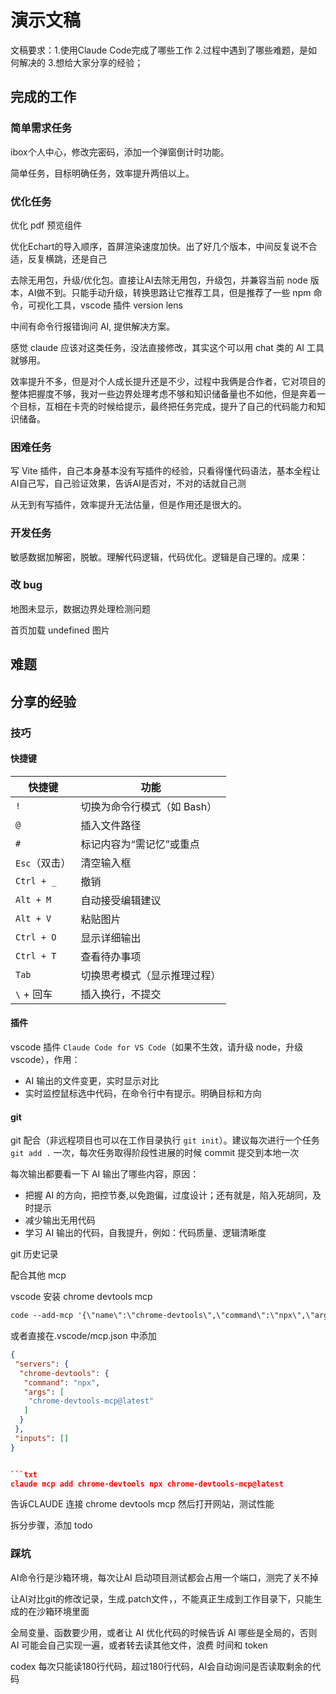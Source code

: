 # 演示文稿

文稿要求：1.使用Claude Code完成了哪些工作  2.过程中遇到了哪些难题，是如何解决的  3.想给大家分享的经验；

## 完成的工作

### 简单需求任务

ibox个人中心，修改完密码，添加一个弹窗倒计时功能。

简单任务，目标明确任务，效率提升两倍以上。

### 优化任务

优化 pdf 预览组件

优化Echart的导入顺序，首屏渲染速度加快。出了好几个版本，中间反复说不合适，反复横跳，还是自己

去除无用包，升级/优化包。直接让AI去除无用包，升级包，并兼容当前 node 版本，AI做不到。只能手动升级，转换思路让它推荐工具，但是推荐了一些 npm 命令，可视化工具，vscode 插件 version lens

中间有命令行报错询问 AI, 提供解决方案。

感觉 claude 应该对这类任务，没法直接修改，其实这个可以用 chat 类的 AI 工具就够用。

效率提升不多，但是对个人成长提升还是不少，过程中我俩是合作者，它对项目的整体把握度不够，我对一些边界处理考虑不够和知识储备量也不如他，但是奔着一个目标，互相在卡壳的时候给提示，最终把任务完成，提升了自己的代码能力和知识储备。

### 困难任务

写 Vite 插件，自己本身基本没有写插件的经验，只看得懂代码语法，基本全程让AI自己写，自己验证效果，告诉AI是否对，不对的话就自己测

从无到有写插件，效率提升无法估量，但是作用还是很大的。

### 开发任务

敏感数据加解密，脱敏。理解代码逻辑，代码优化。逻辑是自己理的。成果：

### 改 bug

地图未显示，数据边界处理检测问题

首页加载 undefined 图片

## 难题

## 分享的经验

### 技巧

#### 快捷键

| 快捷键 | 功能 |
|--------|------|
| `!` | 切换为命令行模式（如 Bash） |
| `@` | 插入文件路径 |
| `#` | 标记内容为“需记忆”或重点 |
| `Esc`（双击） | 清空输入框 |
| `Ctrl + _` | 撤销 |
| `Alt + M` | 自动接受编辑建议 |
| `Alt + V` | 粘贴图片 |
| `Ctrl + O` | 显示详细输出 |
| `Ctrl + T` | 查看待办事项 |
| `Tab` | 切换思考模式（显示推理过程） |
| `\` + 回车 | 插入换行，不提交 |

#### 插件

vscode 插件 `Claude Code for VS Code`（如果不生效，请升级 node，升级 vscode），作用：

- AI 输出的文件变更，实时显示对比
- 实时监控鼠标选中代码，在命令行中有提示。明确目标和方向

#### git

git 配合（非远程项目也可以在工作目录执行 `git init`）。建议每次进行一个任务 `git add .` 一次，每次任务取得阶段性进展的时候 commit 提交到本地一次

每次输出都要看一下 AI 输出了哪些内容，原因：

- 把握 AI 的方向，把控节奏,以免跑偏，过度设计；还有就是，陷入死胡同，及时提示
- 减少输出无用代码
- 学习 AI 输出的代码，自我提升，例如：代码质量、逻辑清晰度

git 历史记录

配合其他 mcp

vscode 安装 chrome devtools mcp

```txt
code --add-mcp '{\"name\":\"chrome-devtools\",\"command\":\"npx\",\"args\":[\"chrome-devtools-mcp@latest\"]}'
```

或者直接在.vscode/mcp.json 中添加

```json
{
 "servers": {
  "chrome-devtools": {
   "command": "npx",
   "args": [
    "chrome-devtools-mcp@latest"
   ]
  }
 },
 "inputs": []
}


```txt
claude mcp add chrome-devtools npx chrome-devtools-mcp@latest
```

告诉CLAUDE 连接 chrome devtools mcp 然后打开网站，测试性能

拆分步骤，添加 todo

### 踩坑

AI命令行是沙箱环境，每次让AI 启动项目测试都会占用一个端口，测完了关不掉

让AI对比git的修改记录，生成.patch文件，，不能真正生成到工作目录下，只能生成的在沙箱环境里面

全局变量、函数要少用，或者让 AI 优化代码的时候告诉 AI 哪些是全局的，否则 AI 可能会自己实现一遍，或者转去读其他文件，浪费 时间和 token

codex 每次只能读180行代码，超过180行代码，AI会自动询问是否读取剩余的代码
